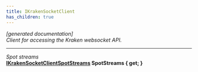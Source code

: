 ```yaml
---
title: IKrakenSocketClient
has_children: true
---
```

*[generated documentation]*  
*Client for accessing the Kraken websocket API.*
  
***
*Spot streams*  
**[IKrakenSocketClientSpotStreams](SpotApi/IKrakenSocketClientSpotStreams.html) SpotStreams { get; }**  
